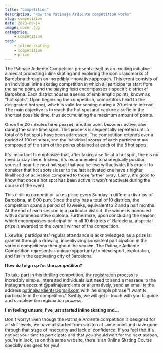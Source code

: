 ```yaml
---
title: "Competition"
description: "How the Patinaje Ardiente competition works"
slug: competition
date: 2023-08-14
image: cover.jpg
categories:
    - Competition
tags:
    - inline-skating
    - competition
    - prize
---
```


The Patinaje Ardiente Competition presents itself as an exciting initiative aimed at promoting inline skating and exploring the iconic landmarks of Barcelona through an incredibly innovative approach. This event consists of an individual inline skating competition in which all participants start from the same point, and the playing field encompasses a specific district of Barcelona. Each district houses a series of emblematic points, known as "hot spots". Upon beginning the competition, competitors head to the designated hot spot, which is valid for scoring during a 20-minute interval. The main objective is to reach the hot spot and capture a selfie in the shortest possible time, thus accumulating the maximum amount of points.

Once the 20 minutes have passed, another point becomes active, also during the same time span. This process is sequentially repeated until a total of 5 hot spots have been addressed. The competition extends over a period of 100 minutes, and the individual scores of each participant are composed of the sum of the points obtained at each of the 5 hot spots.

It's important to emphasize that, after taking a selfie at a hot spot, there's no need to stay there. Instead, it's recommended to strategically position yourself near the next hot spot that you believe will activate. It's crucial to consider that hot spots closer to the last activated one have a higher likelihood of activation compared to those farther away. Lastly, it's good to know that once a hot spot has been active, it won't reactivate during the course of the event.

This thrilling competition takes place every Sunday in different districts of Barcelona, at 6:00 p.m. Since the city has a total of 10 districts, the competition spans a period of 10 weeks, equivalent to 2 and a half months. At the end of each session in a particular district, the winner is honoured with a commemorative diploma. Furthermore, upon concluding the season, which encompasses participation in all 10 districts of Barcelona, a special prize is awarded to the overall winner of the competition.

Likewise, participants' regular attendance is acknowledged, as a prize is granted through a drawing, incentivizing consistent participation in the various competitions throughout the season. The Patinaje Ardiente Competition represents a unique opportunity to blend sport, exploration, and fun in the captivating city of Barcelona.


**How do I sign up for the competition?** 

To take part in this thrilling competition, the registration process is incredibly simple. Interested individuals just need to send a message to the Instagram account @patinajeardiente or alternatively, send an email to the address <patinajeardiente@gmail.com> with the simple phrase "I want to participate in the competition." Swiftly, we will get in touch with you to guide and complete the registration process.

**I'm feeling unsure, I've just started inline skating and...**

Don't worry! Even though the Patinaje Ardiente competition is designed for all skill levels, we have all started from scratch at some point and have gone through that stage of insecurity and lack of confidence. If you feel that it's not yet your time to participate and that you should wait for the next season, you're in luck, as on this same website, there is an Online Skating Course specially designed for you!
